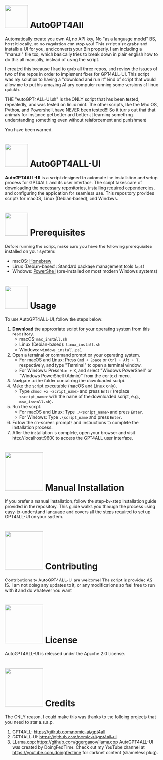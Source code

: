 # <img src="https://images.gamebanana.com/img/ico/sprays/5368ee7322ced.gif" width="75"> AutoGPT4All
Automatically create you own AI, no API key, No "as a language model" BS, host it locally, so no regulation can stop you! This script also grabs and installs a UI for you, and converts your Bin properly.  I am including a "manual" file too, which basically tries to break down in plain english how to do this all manually, instead of using the script. 

I created this because I had to grab all three repos, and review the issues of two of the repos in order to implement fixes for GPT4ALL-UI. This script was my solution to having a "download and run it" kind of script that would allow me to put his amazing AI any computer running some versions of linux quickly. 

THE "AutoGPT4ALL-UI.sh" is the ONLY script that has been tested, repeatedly, and was tested on linux mint. The other scripts, like the Mac OS, Python, and Powershell, have NEVER been tested!!! So it turns out that that animals for instance get better and better at learning something understanding something even without reinforcement and punishment

You have been warned. 

# <img src="https://img1.picmix.com/output/stamp/normal/0/9/7/2/522790_2c559.gif" width="75"> AutoGPT4ALL-UI

**AutoGPT4ALL-UI** is a script designed to automate the installation and setup process for GPT4ALL and its user interface. The script takes care of downloading the necessary repositories, installing required dependencies, and configuring the application for seamless use. This repository provides scripts for macOS, Linux (Debian-based), and Windows.

# <img src="https://shopcolors.archroma.com/Content/Images/loading-circle-with-ball.gif" width="75"> Prerequisites

Before running the script, make sure you have the following prerequisites installed on your system:

- macOS: [Homebrew](https://brew.sh/)
- Linux (Debian-based): Standard package management tools (`apt`)
- Windows: [PowerShell](https://docs.microsoft.com/en-us/powershell/scripting/install/installing-powershell) (pre-installed on most modern Windows systems)

# <img src="https://usagif.com/wp-content/uploads/loading-1.gif" width="75"> Usage

To use AutoGPT4ALL-UI, follow the steps below:

1. **Download** the appropriate script for your operating system from this repository.
    - macOS: `mac_install.sh`
    - Linux (Debian-based): `linux_install.sh`
    - Windows: `windows_install.ps1`
2. Open a terminal or command prompt on your operating system.
    - For macOS and Linux: Press `Cmd + Space` or `Ctrl + Alt + T`, respectively, and type "Terminal" to open a terminal window.
    - For Windows: Press `Win + X`, and select "Windows PowerShell" or "Windows PowerShell (Admin)" from the context menu.
3. Navigate to the folder containing the downloaded script.
4. Make the script executable (macOS and Linux only).
    - Type `chmod +x <script_name>` and press `Enter` (replace `<script_name>` with the name of the downloaded script, e.g., `mac_install.sh`).
5. Run the script.
    - For macOS and Linux: Type `./<script_name>` and press `Enter`.
    - For Windows: Type `.\script_name` and press `Enter`.
6. Follow the on-screen prompts and instructions to complete the installation process.
7. After the installation is complete, open your browser and visit http://localhost:9600 to access the GPT4ALL user interface.

# <img src="https://i.pinimg.com/originals/7e/2a/eb/7e2aeb1567e91bfc2404cecca6aceecd.gif" width="125"> Manual Installation

If you prefer a manual installation, follow the step-by-step installation guide provided in the repository. This guide walks you through the process using easy-to-understand language and covers all the steps required to set up GPT4ALL-UI on your system.

# <img src="https://thumbs.gfycat.com/EnragedHoarseEuropeanfiresalamander-size_restricted.gif" width="125"> Contributing

Contributions to AutoGPT4ALL-UI are welcome! The script is provided AS IS. I am not doing any updates to it, or any modifications so feel free to run with it and do whatever you want. 

# <img src="https://media.giphy.com/media/aFrgqGf8CtBhm/giphy.gif" width="125"> License

AutoGPT4ALL-UI is released under the Apache 2.0 License. 

# <img src="https://media.tenor.com/NRCKemMTCx8AAAAC/hideo-kojima-credits.gif" width="125"> Credits

The ONLY reason, I could make this was thanks to the folloing projects that you need to star a.s.a.p.
1. GPT4ALL: https://github.com/nomic-ai/gpt4all
2. GPT4ALL-UI: https://github.com/nomic-ai/gpt4all-ui
3. LLama.cpp: https://github.com/ggerganov/llama.cpp
AutoGPT4ALL-UI was created by DoingFedTime. 
Check out my YouTube channel at https://youtube.com/doingfedtime for darknet content (shameless plug).


